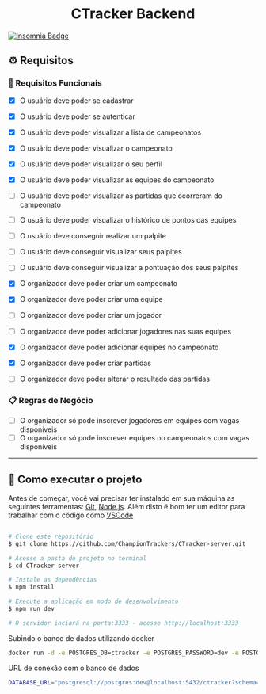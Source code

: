 
<h1 align="center"> 
	CTracker Backend
</h1>

[![Insomnia Badge](https://img.shields.io/badge/Try_On_Insomnia-5849be?style=for-the-badge&logo=Insomnia&logoColor=white)](./.github/Insomnia.json)

## ⚙️ Requisitos

### 🔨 Requisitos Funcionais

- [x] O usuário deve poder se cadastrar
- [x] O usuário deve poder se autenticar
- [x] O usuário deve poder visualizar a lista de campeonatos
- [x] O usuário deve poder visualizar o campeonato
- [x] O usuário deve poder visualizar o seu perfil
- [x] O usuário deve poder visualizar as equipes do campeonato
- [ ] O usuário deve poder visualizar as partidas que ocorreram do campeonato
- [ ] O usuário deve poder visualizar o histórico de pontos das equipes
- [ ] O usuário deve conseguir realizar um palpite
- [ ] O usuário deve conseguir visualizar seus palpites
- [ ] O usuário deve conseguir visualizar a pontuação dos seus palpites

- [x] O organizador deve poder criar um campeonato
- [x] O organizador deve poder criar uma equipe
- [ ] O organizador deve poder criar um jogador
- [ ] O organizador deve poder adicionar jogadores nas suas equipes
- [x] O organizador deve poder adicionar equipes no campeonato
- [x] O organizador deve poder criar partidas
- [ ] O organizador deve poder alterar o resultado das partidas

### 📋 Regras de Negócio

- [ ] O organizador só pode inscrever jogadores em equipes com vagas disponíveis
- [ ] O organizador só pode inscrever equipes no campeonatos com vagas disponíveis

---

## 🚀 Como executar o projeto

Antes de começar, você vai precisar ter instalado em sua máquina as seguintes ferramentas:
[Git](https://git-scm.com), [Node.js](https://nodejs.org/en/). 
Além disto é bom ter um editor para trabalhar com o código como [VSCode](https://code.visualstudio.com/)

```bash

# Clone este repositório
$ git clone https://github.com/ChampionTrackers/CTracker-server.git

# Acesse a pasta do projeto no terminal
$ cd CTracker-server

# Instale as dependências
$ npm install

# Execute a aplicação em modo de desenvolvimento
$ npm run dev

# O servidor inciará na porta:3333 - acesse http://localhost:3333 

```

Subindo o banco de dados utilizando docker

```bash
docker run -d -e POSTGRES_DB=ctracker -e POSTGRES_PASSWORD=dev -e POSTGRES_USER=postgres -p "5432:5432" postgres
```

URL de conexão com o banco de dados

```bash
DATABASE_URL="postgresql://postgres:dev@localhost:5432/ctracker?schema=public"
```

<!-- ## 🛠 Tecnologias

As seguintes ferramentas foram usadas na construção do projeto: -->

